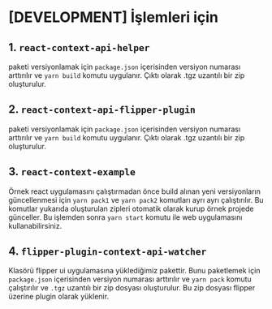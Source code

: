# [DEVELOPMENT] İşlemleri için

## 1. `react-context-api-helper`

paketi versiyonlamak için `package.json` içerisinden versiyon numarası arttırılır ve `yarn build` komutu uygulanır. Çıktı olarak .tgz uzantılı bir zip oluşturulur.

## 2. `react-context-api-flipper-plugin`

paketi versiyonlamak için `package.json` içerisinden versiyon numarası arttırılır ve `yarn build` komutu uygulanır. Çıktı olarak .tgz uzantılı bir zip oluşturulur.

## 3. `react-context-example`

Örnek react uygulamasını çalıştırmadan önce build alınan yeni versiyonların güncellenmesi için `yarn pack1` ve `yarn pack2` komutları ayrı ayrı çalıştırılır. Bu komutlar yukarıda oluşturulan zipleri otomatik olarak kurup örnek projede günceller. Bu işlemden sonra `yarn start` komutu ile web uygulamasını kullanabilirsiniz.

## 4. `flipper-plugin-context-api-watcher`

Klasörü flipper ui uygulamasına yüklediğimiz pakettir. Bunu paketlemek için `package.json` içerisinden versiyon numarası arttırılır ve `yarn pack` komutu çalıştırılır ve `.tgz` uzantılı bir zip dosyası oluşturulur. Bu zip dosyası flipper üzerine plugin olarak yüklenir.
